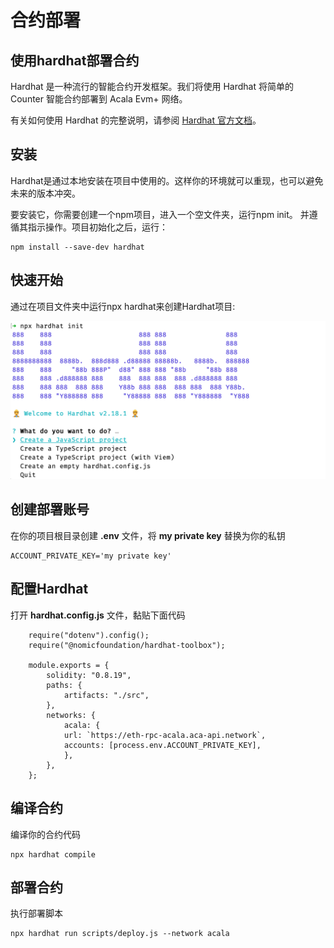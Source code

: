 # 合约部署

## 使用hardhat部署合约

Hardhat 是一种流行的智能合约开发框架。我们将使用 Hardhat 将简单的 Counter 智能合约部署到 Acala Evm+ 网络。

有关如何使用 Hardhat 的完整说明，请参阅 [Hardhat 官方文档](https://hardhat.org/hardhat-runner/docs/getting-started#overview)。

## 安装
Hardhat是通过本地安装在项目中使用的。这样你的环境就可以重现，也可以避免未来的版本冲突。

要安装它，你需要创建一个npm项目，进入一个空文件夹，运行npm init。 并遵循其指示操作。项目初始化之后，运行：

```
npm install --save-dev hardhat
```

## 快速开始
通过在项目文件夹中运行npx hardhat来创建Hardhat项目:

![](img/deploy-1.png)

## 创建部署账号
在你的项目根目录创建 **.env** 文件，将 **my private key** 替换为你的私钥
```
ACCOUNT_PRIVATE_KEY='my private key'
```

## 配置Hardhat
打开 **hardhat.config.js** 文件，黏贴下面代码
```
    require("dotenv").config();
    require("@nomicfoundation/hardhat-toolbox");

    module.exports = {
        solidity: "0.8.19",
        paths: {
            artifacts: "./src",
        },
        networks: {
            acala: {
            url: `https://eth-rpc-acala.aca-api.network`,
            accounts: [process.env.ACCOUNT_PRIVATE_KEY],
            },
        },
    };
```

## 编译合约
编译你的合约代码
```
npx hardhat compile
```

## 部署合约
执行部署脚本
```
npx hardhat run scripts/deploy.js --network acala
```

